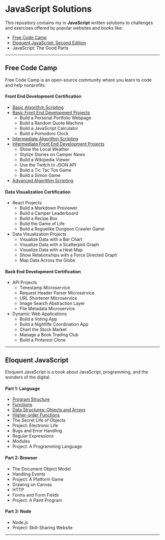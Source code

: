 # JavaScript Solutions

This repository contains my in **JavaScript** written solutions to challenges and exercises offered by popular websites and books like:

* [Free Code Camp](http://freecodecamp.com/)
* [Eloquent JavaScript: Second Edition](http://eloquentjavascript.net/)
* JavaScript: The Good Parts

***

## Free Code Camp

Free Code Camp is an open-source community where you learn to code and help nonprofits.

#### Front End Development Certification

* [Basic Algorithm Scripting](https://github.com/bomholt/JavaScript_solutions/tree/master/fcc_01_front_end_development/01_01_basic_algorithm_scripting)
* [Basic Front End Development Projects](https://github.com/bomholt/JavaScript_solutions/tree/master/fcc_01_front_end_development/01_02_basic_front_end_development_projects)
    * Build a Personal Portfolio Webpage
    * Build a Random Quote Machine
    * Build a JavaScript Calculator
    * Build a Pomodoro Clock
* [Intermediate Algorithm Scripting](https://github.com/bomholt/JavaScript_solutions/tree/master/fcc_01_front_end_development/01_03-intermediate_algorithm_scripting)
* [Intermediate Front End Development Projects](https://github.com/bomholt/JavaScript_solutions/tree/master/fcc_01_front_end_development/01_04_intermediate_front_end_development_projects)
    * Show the Local Weather
    * Stylize Stories on Camper News
    * Build a Wikipedia Viewer
    * Use the Twitch.tv JSON API
    * Build a Tic Tac Toe Game
    * Build a Simon Game
* [Advanced Algorithm Scripting](https://github.com/bomholt/JavaScript_solutions/tree/master/fcc_01_front_end_development/01_05_advanced_algorithm_scripting)

#### Data Visualization Certification

* React Projects
    * Build a Markdown Previewer
    * Build a Camper Leaderboard
    * Build a Recipe Box
    * Build the Game of Life
    * Build a Roguelike Dungeon Crawler Game
* Data Visualization Projects
    * Visualize Data with a Bar Chart
    * Visualize Data with a Scatterplot Graph
    * Visualize Data with a Heat Map
    * Show Relationships with a Force Directed Graph
    * Map Data Across the Globe

#### Back End Development Certification

* API Projects
    * Timestamp Microservice
    * Request Header Parser Microservice
    * URL Shortener Microservice
    * Image Search Abstraction Layer
    * File Metadata Microservice
* Dynamic Web Applications
    * Build a Voting App
    * Build a Nightlife Coordination App
    * Chart the Stock Market
    * Manage a Book Trading Club
    * Build a Pinterest Clone

***

## Eloquent JavaScript

Eloquent JavaScript is a book about JavaScript, programming, and the wonders of the digital. 

#### Part 1: Language

* [Program Structure]()
* [Functions]()
* [Data Structures: Objects and Arrays]()
* [Higher-order Functions]()
* The Secret Life of Objects
* Project: Electronic Life
* Bugs and Error Handling
* Regular Expressions
* Modules
* Project: A Programming Language

#### Part 2: Browser

* The Document Object Model
* Handling Events
* Project: A Platform Game
* Drawing on Canvas
* HTTP
* Forms and Form Fields
* Project: A Paint Program

#### Part 3: Node

* Node.js
* Project: Skill-Sharing Website

***
